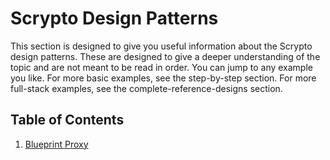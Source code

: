 # Scrypto Design Patterns

This section is designed to give you useful information about the Scrypto design patterns. These are designed to give a deeper understanding of the topic and are not meant to be read in order. You can jump to any example you like. For more basic examples, see the step-by-step section. For more full-stack examples, see the complete-reference-designs section.

## Table of Contents

1. [Blueprint Proxy](./blueprint-proxy)
